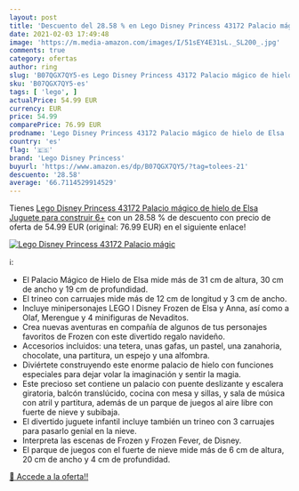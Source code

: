 ```yaml
---
layout: post
title: 'Descuento del 28.58 % en Lego Disney Princess 43172 Palacio mágic'
date: 2021-02-03 17:49:48
image: 'https://m.media-amazon.com/images/I/51sEY4E31sL._SL200_.jpg'
comments: true
category: ofertas
author: ring
slug: 'B07QGX7QY5-es Lego Disney Princess 43172 Palacio mágico de hielo de Elsa...'
sku: 'B07QGX7QY5-es'
tags: [ 'lego', ]
actualPrice: 54.99 EUR
currency: EUR
price: 54.99
comparePrice: 76.99 EUR
prodname: 'Lego Disney Princess 43172 Palacio mágico de hielo de Elsa  Juguete para construir  6+'
country: 'es'
flag: '🇪🇸'
brand: 'Lego Disney Princess'
buyurl: 'https://www.amazon.es/dp/B07QGX7QY5/?tag=tolees-21'
descuento: '28.58'
average: '66.7114529914529'
---
```


Tienes [Lego Disney Princess 43172 Palacio mágico de hielo de Elsa  Juguete para construir  6+](https://www.amazon.es/dp/B07QGX7QY5/?tag=tolees-21) con un 28.58 % de descuento con precio de oferta de 54.99 EUR (original: 76.99 EUR) en el siguiente enlace!

[![Lego Disney Princess 43172 Palacio mágic](https://m.media-amazon.com/images/I/51sEY4E31sL._SL200_.jpg)](https://www.amazon.es/dp/B07QGX7QY5/?tag=tolees-21)

ℹ️:

- El Palacio Mágico de Hielo de Elsa mide más de 31 cm de altura, 30 cm de ancho y 19 cm de profundidad.
- El trineo con carruajes mide más de 12 cm de longitud y 3 cm de ancho.
- Incluye minipersonajes LEGO l Disney Frozen de Elsa y Anna, así como a Olaf, Merengue y 4 minifiguras de Nevaditos.
- Crea nuevas aventuras en compañía de algunos de tus personajes favoritos de Frozen con este divertido regalo navideño.
- Accesorios incluidos: una tetera, unas gafas, un pastel, una zanahoria, chocolate, una partitura, un espejo y una alfombra.
- Diviértete construyendo este enorme palacio de hielo con funciones especiales para dejar volar la imaginación y sentir la magia.
- Este precioso set contiene un palacio con puente deslizante y escalera giratoria, balcón translúcido, cocina con mesa y sillas, y sala de música con atril y partitura, además de un parque de juegos al aire libre con fuerte de nieve y subibaja.
- El divertido juguete infantil incluye también un trineo con 3 carruajes para pasarlo genial en la nieve.
- Interpreta las escenas de Frozen y Frozen Fever, de Disney.
- El parque de juegos con el fuerte de nieve mide más de 6 cm de altura, 20 cm de ancho y 4 cm de profundidad.

[🛒 Accede a la oferta!!](https://www.amazon.es/dp/B07QGX7QY5/?tag=tolees-21)

